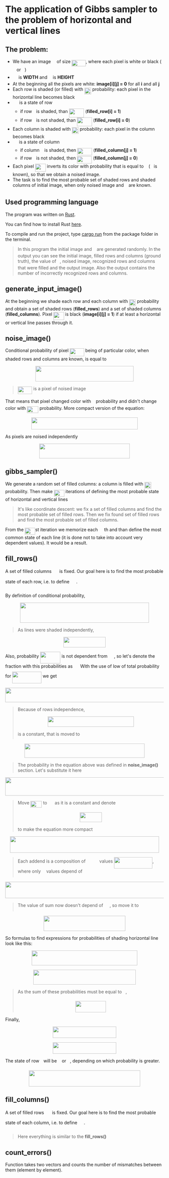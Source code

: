 
# The application of Gibbs sampler to the problem of horizontal and vertical lines

## The problem:
- We have an image <img src="/h2_gibbs_sampler/tex/19e3f7018228f8a8c6559d0ea5500aa2.svg?invert_in_darkmode&sanitize=true" align=middle width=10.747741949999991pt height=23.488575000000026pt/> of size <img src="/h2_gibbs_sampler/tex/205995f88b807b2f5268f7ef4053f049.svg?invert_in_darkmode&sanitize=true" align=middle width=44.39116769999999pt height=19.1781018pt/>,   where each pixel is white or black (<img src="/h2_gibbs_sampler/tex/29632a9bf827ce0200454dd32fc3be82.svg?invert_in_darkmode&sanitize=true" align=middle width=8.219209349999991pt height=21.18721440000001pt/> or <img src="/h2_gibbs_sampler/tex/034d0a6be0424bffe9a6e7ac9236c0f5.svg?invert_in_darkmode&sanitize=true" align=middle width=8.219209349999991pt height=21.18721440000001pt/>)
- <img src="/h2_gibbs_sampler/tex/0e51a2dede42189d77627c4d742822c3.svg?invert_in_darkmode&sanitize=true" align=middle width=14.433101099999991pt height=14.15524440000002pt/> is **WIDTH** and <img src="/h2_gibbs_sampler/tex/55a049b8f161ae7cfeb0197d75aff967.svg?invert_in_darkmode&sanitize=true" align=middle width=9.86687624999999pt height=14.15524440000002pt/> is **HEIGHT**
- At the beginning all the pixels are white:   **image[i][j] = 0** for all **i** and all **j**
- Each row is shaded (or filled) with <img src="/h2_gibbs_sampler/tex/cde2d598001a947a6afd044a43d15629.svg?invert_in_darkmode&sanitize=true" align=middle width=21.00464354999999pt height=21.18721440000001pt/> probability:  each pixel in the horizontal line becomes black
- <img src="/h2_gibbs_sampler/tex/97a36d5ccc9f08d2cd01b1f93f4b899b.svg?invert_in_darkmode&sanitize=true" align=middle width=16.77138869999999pt height=27.91243950000002pt/> is a state of row <img src="/h2_gibbs_sampler/tex/77a3b857d53fb44e33b53e4c8b68351a.svg?invert_in_darkmode&sanitize=true" align=middle width=5.663225699999989pt height=21.68300969999999pt/>
	- if row <img src="/h2_gibbs_sampler/tex/77a3b857d53fb44e33b53e4c8b68351a.svg?invert_in_darkmode&sanitize=true" align=middle width=5.663225699999989pt height=21.68300969999999pt/> is shaded, than <img src="/h2_gibbs_sampler/tex/85f1c09356d05fa5a62b6fd6586280cf.svg?invert_in_darkmode&sanitize=true" align=middle width=47.73014399999999pt height=27.91243950000002pt/> (**filled_row[i] = 1**)
	- if row <img src="/h2_gibbs_sampler/tex/77a3b857d53fb44e33b53e4c8b68351a.svg?invert_in_darkmode&sanitize=true" align=middle width=5.663225699999989pt height=21.68300969999999pt/> is not shaded, than <img src="/h2_gibbs_sampler/tex/72df4e2eae02dbdfa458cc320caf5692.svg?invert_in_darkmode&sanitize=true" align=middle width=47.73014399999999pt height=27.91243950000002pt/> (**filled_row[i] = 0**)
- Each column is shaded with <img src="/h2_gibbs_sampler/tex/cde2d598001a947a6afd044a43d15629.svg?invert_in_darkmode&sanitize=true" align=middle width=21.00464354999999pt height=21.18721440000001pt/> probability:   each pixel in the column becomes black
- <img src="/h2_gibbs_sampler/tex/b3d234448f64691462f80ccc552519f0.svg?invert_in_darkmode&sanitize=true" align=middle width=16.06362284999999pt height=22.831056599999986pt/> is a state of column <img src="/h2_gibbs_sampler/tex/36b5afebdba34564d884d347484ac0c7.svg?invert_in_darkmode&sanitize=true" align=middle width=7.710416999999989pt height=21.68300969999999pt/>
	- if column <img src="/h2_gibbs_sampler/tex/36b5afebdba34564d884d347484ac0c7.svg?invert_in_darkmode&sanitize=true" align=middle width=7.710416999999989pt height=21.68300969999999pt/> is shaded, then <img src="/h2_gibbs_sampler/tex/1df0a56024f3c2db6f77bea500a7d18d.svg?invert_in_darkmode&sanitize=true" align=middle width=47.022378149999994pt height=22.831056599999986pt/> (**filled_column[j] = 1**)
	- if row <img src="/h2_gibbs_sampler/tex/77a3b857d53fb44e33b53e4c8b68351a.svg?invert_in_darkmode&sanitize=true" align=middle width=5.663225699999989pt height=21.68300969999999pt/> is not shaded, then <img src="/h2_gibbs_sampler/tex/b80ab89879fab8e75bc39397af036438.svg?invert_in_darkmode&sanitize=true" align=middle width=47.022378149999994pt height=22.831056599999986pt/> (**filled_column[j] = 0**)
- Each pixel <img src="/h2_gibbs_sampler/tex/c0b1992d3baef9d56284273ee00bfb59.svg?invert_in_darkmode&sanitize=true" align=middle width=33.46495679999999pt height=24.65753399999998pt/> inverts its color   with probability that is equal to <img src="/h2_gibbs_sampler/tex/9ae7733dac2b7b4470696ed36239b676.svg?invert_in_darkmode&sanitize=true" align=middle width=7.66550399999999pt height=14.15524440000002pt/> (<img src="/h2_gibbs_sampler/tex/9ae7733dac2b7b4470696ed36239b676.svg?invert_in_darkmode&sanitize=true" align=middle width=7.66550399999999pt height=14.15524440000002pt/> is known),
  so that we obtain a noised image.
- The task is to find the most probable set of shaded rows and shaded columns
  of initial image, when only noised image and <img src="/h2_gibbs_sampler/tex/9ae7733dac2b7b4470696ed36239b676.svg?invert_in_darkmode&sanitize=true" align=middle width=7.66550399999999pt height=14.15524440000002pt/> are known.

## Used programming language
The program was written on [Rust](https://en.wikipedia.org/wiki/Rust_(programming_language)).

You can find how to install Rust [here](https://doc.rust-lang.org/book/2018-edition/ch01-01-installation.html).

To compile and run the project, type [cargo run](https://doc.rust-lang.org/book/2018-edition/ch01-03-hello-cargo.html) from the package folder in the terminal.

> In this program the initial image and <img src="/h2_gibbs_sampler/tex/9ae7733dac2b7b4470696ed36239b676.svg?invert_in_darkmode&sanitize=true" align=middle width=7.66550399999999pt height=14.15524440000002pt/> are generated randomly.
> In the output you can see the initial image, filled rows and columns (ground truth), the value of <img src="/h2_gibbs_sampler/tex/9ae7733dac2b7b4470696ed36239b676.svg?invert_in_darkmode&sanitize=true" align=middle width=7.66550399999999pt height=14.15524440000002pt/>, noised image, recognized rows and columns that were filled and the output image.
> Also the output contains the number of incorrectly recognized rows and columns.

## generate_input_image()
At the beginning we shade each row and each column with <img src="/h2_gibbs_sampler/tex/cde2d598001a947a6afd044a43d15629.svg?invert_in_darkmode&sanitize=true" align=middle width=21.00464354999999pt height=21.18721440000001pt/> probability and obtain a set of shaded rows (**filled_rows**) and a set of shaded columns (**filled_columns**).
Pixel <img src="/h2_gibbs_sampler/tex/5971e2f808332d089165a17966b76126.svg?invert_in_darkmode&sanitize=true" align=middle width=33.46495679999999pt height=24.65753399999998pt/> is black (**image[i][j] = 1**) if at least a horizontal or vertical line passes through it.

## noise_image()
Conditional probability of pixel <img src="/h2_gibbs_sampler/tex/f7c878d863b8740a35bef0abf9083e7c.svg?invert_in_darkmode&sanitize=true" align=middle width=45.59960459999999pt height=24.65753399999998pt/> being of particular color,  when shaded rows and columns are known, is equal to
<p align="center"><img src="/h2_gibbs_sampler/tex/59402d33984ac464c51ff4b7e9b56ecc.svg?invert_in_darkmode&sanitize=true" align=middle width=312.2120529pt height=49.315569599999996pt/></p>

> <img src="/h2_gibbs_sampler/tex/43975bca421b2780b079b6207e7ceacb.svg?invert_in_darkmode&sanitize=true" align=middle width=45.59960459999999pt height=24.65753399999998pt/> is a pixel of noised image

That means that pixel changed color with <img src="/h2_gibbs_sampler/tex/9ae7733dac2b7b4470696ed36239b676.svg?invert_in_darkmode&sanitize=true" align=middle width=7.66550399999999pt height=14.15524440000002pt/> probability and didn't change color with <img src="/h2_gibbs_sampler/tex/ecb696a21591a82341cd44a5149a4b42.svg?invert_in_darkmode&sanitize=true" align=middle width=35.97590369999999pt height=21.18721440000001pt/> probability.
More compact version of the equation:
<p align="center"><img src="/h2_gibbs_sampler/tex/ad01e4ffbca3f6ece3eff4209527363b.svg?invert_in_darkmode&sanitize=true" align=middle width=337.57727685pt height=37.8760371pt/></p>
As pixels are noised independently
<p align="center"><img src="/h2_gibbs_sampler/tex/186483addc03cd8426f16c714f4119ec.svg?invert_in_darkmode&sanitize=true" align=middle width=288.64540155pt height=47.1348339pt/></p>

## gibbs_sampler()
We generate a random set of filled columns: a column is filled with <img src="/h2_gibbs_sampler/tex/cde2d598001a947a6afd044a43d15629.svg?invert_in_darkmode&sanitize=true" align=middle width=21.00464354999999pt height=21.18721440000001pt/> probability.
Then make <img src="/h2_gibbs_sampler/tex/675eeb554f7b336873729327dab98036.svg?invert_in_darkmode&sanitize=true" align=middle width=32.876837399999985pt height=21.18721440000001pt/> iterations of defining the most probable state of horizontal and vertical lines

> It's like coordinate descent: we fix a set of filled columns and find the most probable set of filled rows.
> Then we fix found set of filled rows and find the most probable set of filled columns.

From the <img src="/h2_gibbs_sampler/tex/505c39ef5f8f41738b431c3c0ba939f7.svg?invert_in_darkmode&sanitize=true" align=middle width=32.876837399999985pt height=21.18721440000001pt/>st iteration we memorize each <img src="/h2_gibbs_sampler/tex/08f4ed92f27cec32cdd7a6ecd580f9e7.svg?invert_in_darkmode&sanitize=true" align=middle width=16.438418699999993pt height=21.18721440000001pt/>th and than define the most common state of each line (it is done not to take into account very dependent values).
It would be a result.

## fill_rows()
A set of filled columns <img src="/h2_gibbs_sampler/tex/e72272dbdbde7bea238eb84b405c5788.svg?invert_in_darkmode&sanitize=true" align=middle width=16.89978675pt height=32.16441360000002pt/> is fixed.
Our goal here is to find the most probable state of each row, i.e. to define <img src="/h2_gibbs_sampler/tex/431675e369f79fc8cb953d92c464ad59.svg?invert_in_darkmode&sanitize=true" align=middle width=17.607552599999998pt height=32.16441360000002pt/>.

By definition of conditional probability,
<p align="center"><img src="/h2_gibbs_sampler/tex/4534b2cd4dddd7e1266ee39acfbc50fb.svg?invert_in_darkmode&sanitize=true" align=middle width=410.72460494999996pt height=63.7811526pt/></p>

>As lines were shaded independently,
<p align="center"><img src="/h2_gibbs_sampler/tex/b90cfff45178b64d0908327db020a635.svg?invert_in_darkmode&sanitize=true" align=middle width=133.6697769pt height=32.990165999999995pt/></p>
Also, probability <img src="/h2_gibbs_sampler/tex/63095e9c415c6357896e6ee4c2793012.svg?invert_in_darkmode&sanitize=true" align=middle width=64.23135674999999pt height=37.80850590000001pt/> is not dependent from <img src="/h2_gibbs_sampler/tex/97a36d5ccc9f08d2cd01b1f93f4b899b.svg?invert_in_darkmode&sanitize=true" align=middle width=16.77138869999999pt height=27.91243950000002pt/>,
so let's denote the fraction with this probabilities as <img src="/h2_gibbs_sampler/tex/db0e77b2ab4f495dea1f5c5c08588288.svg?invert_in_darkmode&sanitize=true" align=middle width=16.39974929999999pt height=22.465723500000017pt/> With the use of low of total probability for <img src="/h2_gibbs_sampler/tex/9a5e8f17faec7ebef64505044b7f90c0.svg?invert_in_darkmode&sanitize=true" align=middle width=92.78342204999998pt height=37.8085191pt/> we get

<p align="center"><img src="/h2_gibbs_sampler/tex/277ea259080e3978abef13c2110fee04.svg?invert_in_darkmode&sanitize=true" align=middle width=597.6928452pt height=45.477827999999995pt/></p>

> Because of rows independence,
> <p align="center"><img src="/h2_gibbs_sampler/tex/7681432e522b882955a3c74acb19156d.svg?invert_in_darkmode&sanitize=true" align=middle width=273.83124945000003pt height=32.990165999999995pt/></p>
> is a constant, that is moved to <img src="/h2_gibbs_sampler/tex/db0e77b2ab4f495dea1f5c5c08588288.svg?invert_in_darkmode&sanitize=true" align=middle width=16.39974929999999pt height=22.465723500000017pt/>

<p align="center"><img src="/h2_gibbs_sampler/tex/360eb1a1300df50f3c091caab706c03d.svg?invert_in_darkmode&sanitize=true" align=middle width=382.65896955pt height=45.477827999999995pt/></p>

> The probability in the equation above was defined in **noise_image()** section.
Let's substitute it here

<p align="center"><img src="/h2_gibbs_sampler/tex/468b2045bd7dc54030bb456aaa810e4e.svg?invert_in_darkmode&sanitize=true" align=middle width=589.99446165pt height=57.44136255pt/></p>

> Move <img src="/h2_gibbs_sampler/tex/ecb696a21591a82341cd44a5149a4b42.svg?invert_in_darkmode&sanitize=true" align=middle width=35.97590369999999pt height=21.18721440000001pt/> to <img src="/h2_gibbs_sampler/tex/db0e77b2ab4f495dea1f5c5c08588288.svg?invert_in_darkmode&sanitize=true" align=middle width=16.39974929999999pt height=22.465723500000017pt/> as it is a constant and denote
> <p align="center"><img src="/h2_gibbs_sampler/tex/ed897f782d76df45a83e62f66d8292be.svg?invert_in_darkmode&sanitize=true" align=middle width=70.4426184pt height=30.8440539pt/></p>
> to make the equation more compact

<p align="center"><img src="/h2_gibbs_sampler/tex/a9fc3ef9f7330711da9bf040eb969be0.svg?invert_in_darkmode&sanitize=true" align=middle width=474.99369720000004pt height=52.0759239pt/></p>

> Each addend is a composition of <img src="/h2_gibbs_sampler/tex/02713dbceae45e5d6a2d9c20bf3b8271.svg?invert_in_darkmode&sanitize=true" align=middle width=36.17195834999999pt height=14.611911599999981pt/> values <img src="/h2_gibbs_sampler/tex/8f1f34e4e8b80c547dde80544d0ff136.svg?invert_in_darkmode&sanitize=true" align=middle width=122.12530439999998pt height=36.4155132pt/>, where only <img src="/h2_gibbs_sampler/tex/55a049b8f161ae7cfeb0197d75aff967.svg?invert_in_darkmode&sanitize=true" align=middle width=9.86687624999999pt height=14.15524440000002pt/> values depend of <img src="/h2_gibbs_sampler/tex/97a36d5ccc9f08d2cd01b1f93f4b899b.svg?invert_in_darkmode&sanitize=true" align=middle width=16.77138869999999pt height=27.91243950000002pt/>

<p align="center"><img src="/h2_gibbs_sampler/tex/2112b6961ff3c8e55e9220cb6fc1b2eb.svg?invert_in_darkmode&sanitize=true" align=middle width=648.3546696pt height=52.0759239pt/></p>

> The value of sum now doesn't depend of <img src="/h2_gibbs_sampler/tex/97a36d5ccc9f08d2cd01b1f93f4b899b.svg?invert_in_darkmode&sanitize=true" align=middle width=16.77138869999999pt height=27.91243950000002pt/>, so move it to <img src="/h2_gibbs_sampler/tex/db0e77b2ab4f495dea1f5c5c08588288.svg?invert_in_darkmode&sanitize=true" align=middle width=16.39974929999999pt height=22.465723500000017pt/>

<p align="center"><img src="/h2_gibbs_sampler/tex/888f17377326aca7d51eb69bb03cb543.svg?invert_in_darkmode&sanitize=true" align=middle width=260.58845505pt height=47.1348339pt/></p>

So formulas to find expressions for probabilities of shading horizontal line
look like this:
<p align="center"><img src="/h2_gibbs_sampler/tex/61fa1c91fdd2b2aef85ee8e8699dd609.svg?invert_in_darkmode&sanitize=true" align=middle width=335.91632415pt height=47.1348339pt/></p>

<p align="center"><img src="/h2_gibbs_sampler/tex/9ccd2dfdfe3432ab19569127cd1c7d79.svg?invert_in_darkmode&sanitize=true" align=middle width=326.82568875pt height=47.1348339pt/></p>

> As the sum of these probabilities must be equal to <img src="/h2_gibbs_sampler/tex/034d0a6be0424bffe9a6e7ac9236c0f5.svg?invert_in_darkmode&sanitize=true" align=middle width=8.219209349999991pt height=21.18721440000001pt/>,
> <p align="center"><img src="/h2_gibbs_sampler/tex/fe2f262bdc17b051d1a20e6728b3170d.svg?invert_in_darkmode&sanitize=true" align=middle width=97.0592733pt height=35.45589465pt/></p>

Finally,
<p align="center"><img src="/h2_gibbs_sampler/tex/d72d4eb278df1cb514c612cf1980ba4b.svg?invert_in_darkmode&sanitize=true" align=middle width=202.75785254999997pt height=36.09514755pt/></p>

<p align="center"><img src="/h2_gibbs_sampler/tex/ec9969095299ca2a88b121a133823fa8.svg?invert_in_darkmode&sanitize=true" align=middle width=202.75785254999997pt height=36.09514755pt/></p>
The state of row <img src="/h2_gibbs_sampler/tex/77a3b857d53fb44e33b53e4c8b68351a.svg?invert_in_darkmode&sanitize=true" align=middle width=5.663225699999989pt height=21.68300969999999pt/> will be <img src="/h2_gibbs_sampler/tex/29632a9bf827ce0200454dd32fc3be82.svg?invert_in_darkmode&sanitize=true" align=middle width=8.219209349999991pt height=21.18721440000001pt/> or <img src="/h2_gibbs_sampler/tex/034d0a6be0424bffe9a6e7ac9236c0f5.svg?invert_in_darkmode&sanitize=true" align=middle width=8.219209349999991pt height=21.18721440000001pt/>,  depending on which probability is greater.
<p align="center"><img src="/h2_gibbs_sampler/tex/cb799c3af624fee8b180399844e29259.svg?invert_in_darkmode&sanitize=true" align=middle width=354.25650479999996pt height=51.2880489pt/></p>

## fill_columns()
A set of filled rows <img src="/h2_gibbs_sampler/tex/431675e369f79fc8cb953d92c464ad59.svg?invert_in_darkmode&sanitize=true" align=middle width=17.607552599999998pt height=32.16441360000002pt/> is fixed.
Our goal here is to find the most probable state of each column, i.e. to define <img src="/h2_gibbs_sampler/tex/e72272dbdbde7bea238eb84b405c5788.svg?invert_in_darkmode&sanitize=true" align=middle width=16.89978675pt height=32.16441360000002pt/>.

> Here everything is similar to the **fill_rows()**

## count_errors()
Function takes two vectors and counts the number of mismatches between them
(element by element).
